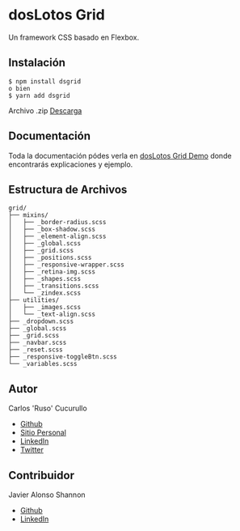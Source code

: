 # dosLotos Grid

Un framework CSS basado en Flexbox.

## Instalación

```
$ npm install dsgrid
o bien
$ yarn add dsgrid
```
Archivo .zip [Descarga](https://github.com/ccucurullo/dsgrid/archive/master.zip)

## Documentación

Toda la documentación pódes verla en [dosLotos Grid Demo](http://www.google.com) donde encontrarás explicaciones y ejemplo.

## Estructura de Archivos

```
grid/
├── mixins/
│   ├── _border-radius.scss
│   ├── _box-shadow.scss
│   ├── _element-align.scss
│   ├── _global.scss
│   ├── _grid.scss
│   ├── _positions.scss
│   ├── _responsive-wrapper.scss
│   ├── _retina-img.scss
│   ├── _shapes.scss
│   ├── _transitions.scss
│   └── _zindex.scss
├── utilities/
│   ├── _images.scss
│   └── _text-align.scss
├── _dropdown.scss
├── _global.scss
├── _grid.scss
├── _navbar.scss
├── _reset.scss
├── _responsive-toggleBtn.scss
└── _variables.scss
```

## Autor

Carlos 'Ruso' Cucurullo

* [Github](https://github.com/ccucurullo)
* [Sitio Personal](http://www.doslotos.com/)
* [LinkedIn](https://www.linkedin.com/in/rusocucu/)
* [Twitter](https://twitter.com/RusoDev)

## Contribuidor

Javier Alonso Shannon

* [Github](https://github.com/javialon26)
* [LinkedIn](https://www.linkedin.com/in/javieralonsoshannon/)
